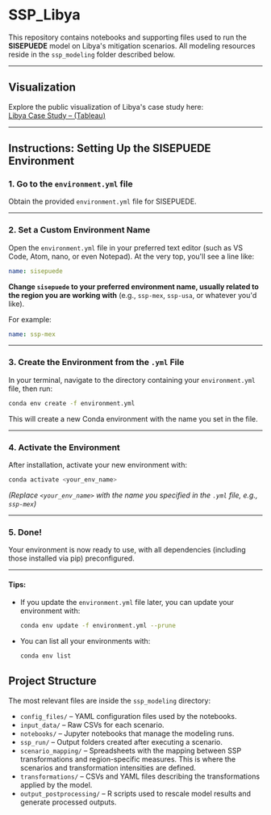 # SSP_Libya

This repository contains notebooks and supporting files used to run the
**SISEPUEDE** model on Libya's mitigation scenarios. All modeling resources
reside in the `ssp_modeling` folder described below.

---

## Visualization

Explore the public visualization of Libya's case study here:  
[Libya Case Study – (Tableau)](https://public.tableau.com/app/profile/carlos.fabian.fuentes.rivas/viz/Libya_CaseStudy_v0/GHGsectorlayers)

---

## Instructions: Setting Up the SISEPUEDE Environment

### 1. **Go to the `environment.yml` file**

Obtain the provided `environment.yml` file for SISEPUEDE.

---

### 2. **Set a Custom Environment Name**

Open the `environment.yml` file in your preferred text editor (such as VS Code, Atom, nano, or even Notepad).
At the very top, you'll see a line like:

```yaml
name: sisepuede
```

**Change `sisepuede` to your preferred environment name, usually related to the region you are working with** (e.g., `ssp-mex`, `ssp-usa`, or whatever you'd like).

For example:

```yaml
name: ssp-mex
```

---

### 3. **Create the Environment from the `.yml` File**

In your terminal, navigate to the directory containing your `environment.yml` file, then run:

```bash
conda env create -f environment.yml
```

This will create a new Conda environment with the name you set in the file.

---

### 4. **Activate the Environment**

After installation, activate your new environment with:

```bash
conda activate <your_env_name>
```

*(Replace `<your_env_name>` with the name you specified in the `.yml` file, e.g., `ssp-mex`)*

---

### 5. **Done!**

Your environment is now ready to use, with all dependencies (including those installed via pip) preconfigured.

---

#### **Tips:**

* If you update the `environment.yml` file later, you can update your environment with:

  ```bash
  conda env update -f environment.yml --prune
  ```
* You can list all your environments with:

  ```bash
  conda env list
  ```

## Project Structure

The most relevant files are inside the `ssp_modeling` directory:

- `config_files/` – YAML configuration files used by the notebooks.
- `input_data/` – Raw CSVs for each scenario.
- `notebooks/` – Jupyter notebooks that manage the modeling runs.
- `ssp_run/` – Output folders created after executing a scenario.
- `scenario_mapping/` – Spreadsheets with the mapping between SSP transformations and region-specific measures. This is where the scenarios and transformation intensities are defined.
- `transformations/` – CSVs and YAML files describing the transformations applied by the model.
- `output_postprocessing/` – R scripts used to rescale model results and
    generate processed outputs.

